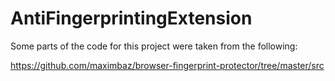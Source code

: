 # AntiFingerprintingExtension

Some parts of the code for this project were taken from the following:

https://github.com/maximbaz/browser-fingerprint-protector/tree/master/src